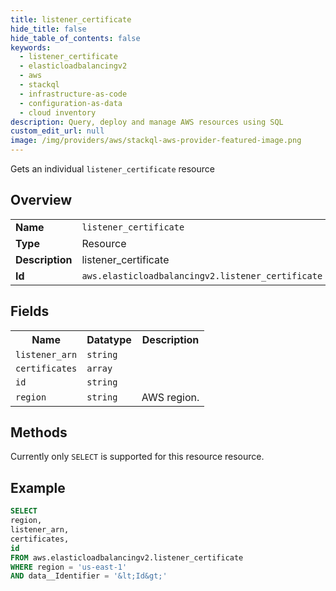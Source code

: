 ```yaml
---
title: listener_certificate
hide_title: false
hide_table_of_contents: false
keywords:
  - listener_certificate
  - elasticloadbalancingv2
  - aws
  - stackql
  - infrastructure-as-code
  - configuration-as-data
  - cloud inventory
description: Query, deploy and manage AWS resources using SQL
custom_edit_url: null
image: /img/providers/aws/stackql-aws-provider-featured-image.png
---
```

Gets an individual <code>listener_certificate</code> resource

## Overview
<table><tbody>
<tr><td><b>Name</b></td><td><code>listener_certificate</code></td></tr>
<tr><td><b>Type</b></td><td>Resource</td></tr>
<tr><td><b>Description</b></td><td>listener_certificate</td></tr>
<tr><td><b>Id</b></td><td><code>aws.elasticloadbalancingv2.listener_certificate</code></td></tr>
</tbody></table>

## Fields
<table><tbody>
<tr><th>Name</th><th>Datatype</th><th>Description</th></tr>
<tr><td><code>listener_arn</code></td><td><code>string</code></td><td></td></tr>
<tr><td><code>certificates</code></td><td><code>array</code></td><td></td></tr>
<tr><td><code>id</code></td><td><code>string</code></td><td></td></tr>
<tr><td><code>region</code></td><td><code>string</code></td><td>AWS region.</td></tr>

</tbody></table>

## Methods
Currently only <code>SELECT</code> is supported for this resource resource.





## Example
```sql
SELECT
region,
listener_arn,
certificates,
id
FROM aws.elasticloadbalancingv2.listener_certificate
WHERE region = 'us-east-1'
AND data__Identifier = '&lt;Id&gt;'
```

